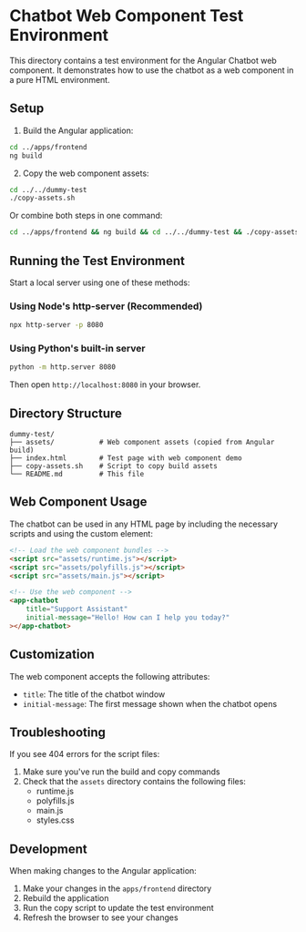 # Chatbot Web Component Test Environment

This directory contains a test environment for the Angular Chatbot web component. It demonstrates how to use the chatbot as a web component in a pure HTML environment.

## Setup

1. Build the Angular application:
```bash
cd ../apps/frontend
ng build
```

2. Copy the web component assets:
```bash
cd ../../dummy-test
./copy-assets.sh
```

Or combine both steps in one command:
```bash
cd ../apps/frontend && ng build && cd ../../dummy-test && ./copy-assets.sh
```

## Running the Test Environment

Start a local server using one of these methods:

### Using Node's http-server (Recommended)
```bash
npx http-server -p 8080
```

### Using Python's built-in server
```bash
python -m http.server 8080
```

Then open `http://localhost:8080` in your browser.

## Directory Structure

```
dummy-test/
├── assets/           # Web component assets (copied from Angular build)
├── index.html        # Test page with web component demo
├── copy-assets.sh    # Script to copy build assets
└── README.md         # This file
```

## Web Component Usage

The chatbot can be used in any HTML page by including the necessary scripts and using the custom element:

```html
<!-- Load the web component bundles -->
<script src="assets/runtime.js"></script>
<script src="assets/polyfills.js"></script>
<script src="assets/main.js"></script>

<!-- Use the web component -->
<app-chatbot
    title="Support Assistant"
    initial-message="Hello! How can I help you today?"
></app-chatbot>
```

## Customization

The web component accepts the following attributes:

- `title`: The title of the chatbot window
- `initial-message`: The first message shown when the chatbot opens

## Troubleshooting

If you see 404 errors for the script files:
1. Make sure you've run the build and copy commands
2. Check that the `assets` directory contains the following files:
   - runtime.js
   - polyfills.js
   - main.js
   - styles.css

## Development

When making changes to the Angular application:
1. Make your changes in the `apps/frontend` directory
2. Rebuild the application
3. Run the copy script to update the test environment
4. Refresh the browser to see your changes 